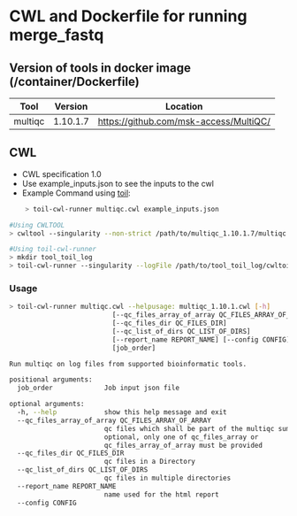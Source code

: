 # CWL and Dockerfile for running merge_fastq

## Version of tools in docker image (/container/Dockerfile)

| Tool | Version | Location |
|--- |--- |--- |
| multiqc   | 1.10.1.7  |  <https://github.com/msk-access/MultiQC/> |

## CWL

- CWL specification 1.0
- Use example_inputs.json to see the inputs to the cwl
- Example Command using [toil](https://toil.readthedocs.io):

```bash
    > toil-cwl-runner multiqc.cwl example_inputs.json
```

```bash
#Using CWLTOOL
> cwltool --singularity --non-strict /path/to/multiqc_1.10.1.7/multiqc.cwl /path/to/example_inputs.json

#Using toil-cwl-runner
> mkdir tool_toil_log
> toil-cwl-runner --singularity --logFile /path/to/tool_toil_log/cwltoil.log  --jobStore /path/to/tool_jobStore --batchSystem lsf --workDir /path/to/tool_toil_log --outdir . --writeLogs /path/to/tool_toil_log --logLevel DEBUG --stats --retryCount 2 --disableCaching --maxLogFileSize 20000000000 /path/to/multiqc_1.10.1/multiqc_1.10.1.cwl /path/to/example_inputs.json > tool_toil.stdout 2> tool_toil.stderr &
```

### Usage

```bash
> toil-cwl-runner multiqc.cwl --helpusage: multiqc_1.10.1.cwl [-h]
                          [--qc_files_array_of_array QC_FILES_ARRAY_OF_ARRAY]
                          [--qc_files_dir QC_FILES_DIR]
                          [--qc_list_of_dirs QC_LIST_OF_DIRS]
                          [--report_name REPORT_NAME] [--config CONFIG]
                          [job_order]

Run multiqc on log files from supported bioinformatic tools.

positional arguments:
  job_order             Job input json file

optional arguments:
  -h, --help            show this help message and exit
  --qc_files_array_of_array QC_FILES_ARRAY_OF_ARRAY
                        qc files which shall be part of the multiqc summary;
                        optional, only one of qc_files_array or
                        qc_files_array_of_array must be provided
  --qc_files_dir QC_FILES_DIR
                        qc files in a Directory
  --qc_list_of_dirs QC_LIST_OF_DIRS
                        qc files in multiple directories
  --report_name REPORT_NAME
                        name used for the html report
  --config CONFIG
```
